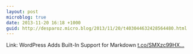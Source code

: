 ```yaml
---
layout: post
microblog: true
date: 2013-11-20 16:18 +1000
guid: http://desparoz.micro.blog/2013/11/20/t403044632428564480.html
---
```

Link: WordPress Adds Built-In Support for Markdown [t.co/SMXzc99HX...](http://t.co/SMXzc99HXW)
